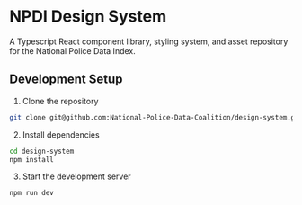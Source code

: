 # NPDI Design System

A Typescript React component library, styling system, and asset repository for the National Police Data Index.

## Development Setup

1. Clone the repository

```bash
git clone git@github.com:National-Police-Data-Coalition/design-system.git
```

2. Install dependencies

```bash
cd design-system
npm install
```

3. Start the development server

```bash
npm run dev
```
